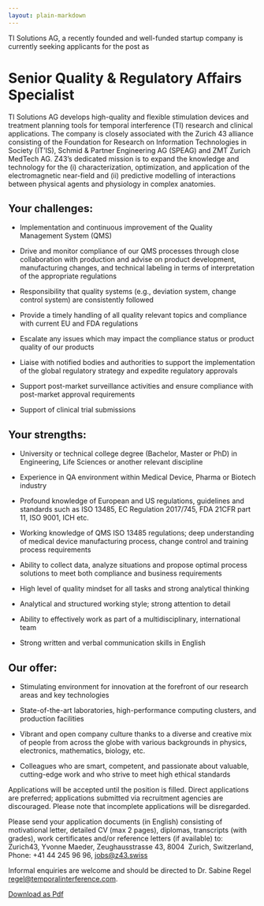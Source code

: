 ```yaml
---
layout: plain-markdown
---
```


TI Solutions AG, a recently founded and well-funded startup company is currently seeking applicants for the post as

# Senior Quality & Regulatory Affairs Specialist

TI Solutions AG develops high-quality and flexible stimulation devices and
treatment planning tools for temporal interference (TI) research and
clinical applications.  The company is closely associated with the Zurich 43
alliance consisting of the Foundation for Research on Information
Technologies in Society (IT’IS), Schmid & Partner Engineering AG (SPEAG) and
ZMT Zurich MedTech AG.  Z43’s dedicated mission is to expand the knowledge
and technology for the (i) characterization, optimization, and application
of the electromagnetic near-field and (ii) predictive modelling of
interactions between physical agents and physiology in complex anatomies.

## Your challenges:

* Implementation and continuous improvement of the Quality Management System
  (QMS)

* Drive and monitor compliance of our QMS processes through close
  collaboration with production and advise on product development,
  manufacturing changes, and technical labeling in terms of interpretation
  of the appropriate regulations

* Responsibility that quality systems (e.g., deviation system, change
  control system) are consistently followed

* Provide a timely handling of all quality relevant topics and compliance
  with current EU and FDA regulations

* Escalate any issues which may impact the compliance status or product
  quality of our products

* Liaise with notified bodies and authorities to support the implementation
  of the global regulatory strategy and expedite regulatory approvals

* Support post-market surveillance activities and ensure compliance with
  post-market approval requirements

* Support of clinical trial submissions

## Your strengths:

* University or technical college degree (Bachelor, Master or PhD) in
  Engineering, Life Sciences or another relevant discipline

* Experience in QA environment within Medical Device, Pharma or Biotech
  industry

* Profound knowledge of European and US regulations, guidelines and
  standards such as ISO 13485, EC Regulation 2017/745, FDA 21CFR part 11,
  ISO 9001, ICH etc.

* Working knowledge of QMS ISO 13485 regulations; deep understanding of
  medical device manufacturing process, change control and training process
  requirements

* Ability to collect data, analyze situations and propose optimal process
  solutions to meet both compliance and business requirements

* High level of quality mindset for all tasks and strong analytical thinking

* Analytical and structured working style; strong attention to detail

* Ability to effectively work as part of a multidisciplinary, international
  team

* Strong written and verbal communication skills in English

## Our offer:

* Stimulating environment for innovation at the forefront of our research
  areas and key technologies 

* State-of-the-art laboratories, high-performance computing clusters, and
  production facilities

* Vibrant and open company culture thanks to a diverse and creative mix of
  people from across the globe with various backgrounds in physics,
  electronics, mathematics, biology, etc.

* Colleagues who are smart, competent, and passionate about valuable,
  cutting-edge work and who strive to meet high ethical standards

Applications will be accepted until the position is filled.  Direct
applications are preferred; applications submitted via recruitment agencies
are discouraged.  Please note that incomplete applications will be
disregarded.

Please send your application documents (in English) consisting of
motivational letter, detailed CV (max 2 pages), diplomas, transcripts (with
grades), work certificates and/or reference letters (if available) to:
<br>Zurich43, Yvonne Maeder, Zeughausstrasse 43, 8004 &nbsp;Zurich,
Switzerland, Phone: +41 44 245 96 96, <jobs@z43.swiss>

Informal enquiries are welcome and should be directed to Dr. Sabine Regel <regel@temporalinterference.com>.

[Download as Pdf](assets/pdfs/JobAd_Sen_Qual_Reg_Affairs_Specialist.pdf)
